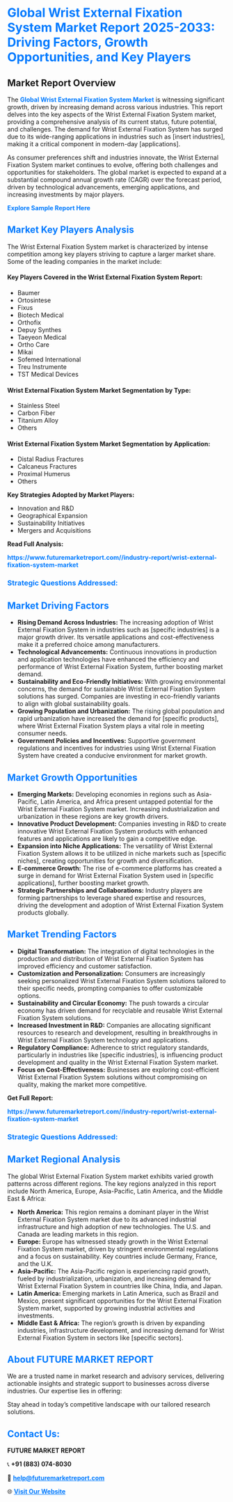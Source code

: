 <h1 style="color: #007BFF;">Global Wrist External Fixation System Market Report 2025-2033: Driving Factors, Growth Opportunities, and Key Players</h1>

<section id="overview">
<h2>Market Report Overview</h2>
<p>The <a href="https://www.futuremarketreport.com//industry-report/wrist-external-fixation-system-market" style="color: #007BFF; text-decoration: none;"><strong>Global Wrist External Fixation System Market</strong></a> is witnessing significant growth, driven by increasing demand across various industries. This report delves into the key aspects of the Wrist External Fixation System market, providing a comprehensive analysis of its current status, future potential, and challenges. The demand for Wrist External Fixation System has surged due to its wide-ranging applications in industries such as [insert industries], making it a critical component in modern-day [applications].</p>
<p>As consumer preferences shift and industries innovate, the Wrist External Fixation System market continues to evolve, offering both challenges and opportunities for stakeholders. The global market is expected to expand at a substantial compound annual growth rate (CAGR) over the forecast period, driven by technological advancements, emerging applications, and increasing investments by major players.</p>
</section>

<section id="overview">
<p><a href="https://www.futuremarketreport.com//request-sample/reportId=78752" style="color: #007BFF; text-decoration: none;"><strong>Explore Sample Report Here</strong></a></p>
</section>

<section id="key-players">
<h2 style="color: #007BFF;">Market Key Players Analysis</h2>
<p>The Wrist External Fixation System market is characterized by intense competition among key players striving to capture a larger market share. Some of the leading companies in the market include:</p>
<h4>Key Players Covered in the Wrist External Fixation System Report:</h4>
<ul><li>Baumer</li><li>Ortosintese</li><li>Fixus</li><li>Biotech Medical</li><li>Orthofix</li><li>Depuy Synthes</li><li>Taeyeon Medical</li><li>Ortho Care</li><li>Mikai</li><li>Sofemed International</li><li>Treu Instrumente</li><li>TST Medical Devices</li></ul>
<h4>Wrist External Fixation System Market Segmentation by Type:</h4>
<ul><li>Stainless Steel</li><li>Carbon Fiber</li><li>Titanium Alloy</li><li>Others</li></ul>

<h4>Wrist External Fixation System Market Segmentation by Application:</h4>
<ul><li>Distal Radius Fractures</li><li>Calcaneus Fractures</li><li>Proximal Humerus</li><li>Others</li></ul>
<p><strong>Key Strategies Adopted by Market Players:</strong></p>
<ul>
<li>Innovation and R&D</li>
<li>Geographical Expansion</li>
<li>Sustainability Initiatives</li>
<li>Mergers and Acquisitions</li>
</ul>
</section>

<section>
<p><strong>Read Full Analysis: </strong></p><a href="https://www.futuremarketreport.com//industry-report/wrist-external-fixation-system-market" style="color: #007BFF; text-decoration: none;"><strong>https://www.futuremarketreport.com//industry-report/wrist-external-fixation-system-market</strong></a>
<h3 style="color: #007BFF;">Strategic Questions Addressed:</h3>
</section>

<section id="driving-factors">
<h2 style="color: #007BFF;">Market Driving Factors</h2>
<ul>
<li><strong>Rising Demand Across Industries:</strong> The increasing adoption of Wrist External Fixation System in industries such as [specific industries] is a major growth driver. Its versatile applications and cost-effectiveness make it a preferred choice among manufacturers.</li>
<li><strong>Technological Advancements:</strong> Continuous innovations in production and application technologies have enhanced the efficiency and performance of Wrist External Fixation System, further boosting market demand.</li>
<li><strong>Sustainability and Eco-Friendly Initiatives:</strong> With growing environmental concerns, the demand for sustainable Wrist External Fixation System solutions has surged. Companies are investing in eco-friendly variants to align with global sustainability goals.</li>
<li><strong>Growing Population and Urbanization:</strong> The rising global population and rapid urbanization have increased the demand for [specific products], where Wrist External Fixation System plays a vital role in meeting consumer needs.</li>
<li><strong>Government Policies and Incentives:</strong> Supportive government regulations and incentives for industries using Wrist External Fixation System have created a conducive environment for market growth.</li>
</ul>
</section>

<section id="growth-opportunities">
<h2 style="color: #007BFF;">Market Growth Opportunities</h2>
<ul>
<li><strong>Emerging Markets:</strong> Developing economies in regions such as Asia-Pacific, Latin America, and Africa present untapped potential for the Wrist External Fixation System market. Increasing industrialization and urbanization in these regions are key growth drivers.</li>
<li><strong>Innovative Product Development:</strong> Companies investing in R&D to create innovative Wrist External Fixation System products with enhanced features and applications are likely to gain a competitive edge.</li>
<li><strong>Expansion into Niche Applications:</strong> The versatility of Wrist External Fixation System allows it to be utilized in niche markets such as [specific niches], creating opportunities for growth and diversification.</li>
<li><strong>E-commerce Growth:</strong> The rise of e-commerce platforms has created a surge in demand for Wrist External Fixation System used in [specific applications], further boosting market growth.</li>
<li><strong>Strategic Partnerships and Collaborations:</strong> Industry players are forming partnerships to leverage shared expertise and resources, driving the development and adoption of Wrist External Fixation System products globally.</li>
</ul>
</section>

<section id="trending-factors">
<h2 style="color: #007BFF;">Market Trending Factors</h2>
<ul>
<li><strong>Digital Transformation:</strong> The integration of digital technologies in the production and distribution of Wrist External Fixation System has improved efficiency and customer satisfaction.</li>
<li><strong>Customization and Personalization:</strong> Consumers are increasingly seeking personalized Wrist External Fixation System solutions tailored to their specific needs, prompting companies to offer customizable options.</li>
<li><strong>Sustainability and Circular Economy:</strong> The push towards a circular economy has driven demand for recyclable and reusable Wrist External Fixation System solutions.</li>
<li><strong>Increased Investment in R&D:</strong> Companies are allocating significant resources to research and development, resulting in breakthroughs in Wrist External Fixation System technology and applications.</li>
<li><strong>Regulatory Compliance:</strong> Adherence to strict regulatory standards, particularly in industries like [specific industries], is influencing product development and quality in the Wrist External Fixation System market.</li>
<li><strong>Focus on Cost-Effectiveness:</strong> Businesses are exploring cost-efficient Wrist External Fixation System solutions without compromising on quality, making the market more competitive.</li>
</ul>
</section>

<section>
<p><strong>Get Full Report: </strong></p><a href="https://www.futuremarketreport.com//industry-report/wrist-external-fixation-system-market" style="color: #007BFF; text-decoration: none;"><strong>https://www.futuremarketreport.com//industry-report/wrist-external-fixation-system-market</strong></a>
<h3 style="color: #007BFF;">Strategic Questions Addressed:</h3>
</section>


<section id="regional-analysis">
<h2 style="color: #007BFF;">Market Regional Analysis</h2>
<p>The global Wrist External Fixation System market exhibits varied growth patterns across different regions. The key regions analyzed in this report include North America, Europe, Asia-Pacific, Latin America, and the Middle East & Africa:</p>
<ul>
<li><strong>North America:</strong> This region remains a dominant player in the Wrist External Fixation System market due to its advanced industrial infrastructure and high adoption of new technologies. The U.S. and Canada are leading markets in this region.</li>
<li><strong>Europe:</strong> Europe has witnessed steady growth in the Wrist External Fixation System market, driven by stringent environmental regulations and a focus on sustainability. Key countries include Germany, France, and the U.K.</li>
<li><strong>Asia-Pacific:</strong> The Asia-Pacific region is experiencing rapid growth, fueled by industrialization, urbanization, and increasing demand for Wrist External Fixation System in countries like China, India, and Japan.</li>
<li><strong>Latin America:</strong> Emerging markets in Latin America, such as Brazil and Mexico, present significant opportunities for the Wrist External Fixation System market, supported by growing industrial activities and investments.</li>
<li><strong>Middle East & Africa:</strong> The region’s growth is driven by expanding industries, infrastructure development, and increasing demand for Wrist External Fixation System in sectors like [specific sectors].</li>
</ul>
</section>

<footer>
<h2 style="color: #007BFF;">About FUTURE MARKET REPORT</h2>
<p>We are a trusted name in market research and advisory services, delivering actionable insights and strategic support to businesses across diverse industries. Our expertise lies in offering:</p>

<p>Stay ahead in today’s competitive landscape with our tailored research solutions.</p>

<h2 style="color: #007BFF;">Contact Us:</h2>
<p><strong>FUTURE MARKET REPORT</strong></p>
<p>📞 <strong>+91 (883) 074-8030</strong></p>
<p>📧 <strong><a href="mailto:help@futuremarketreport.com" style="color: #007BFF;">help@futuremarketreport.com</a></strong></p>
<p>🌐 <strong><a href="https://www.futuremarketreport.com/" style="color: #007BFF;">Visit Our Website</a></strong></p>
</footer>
